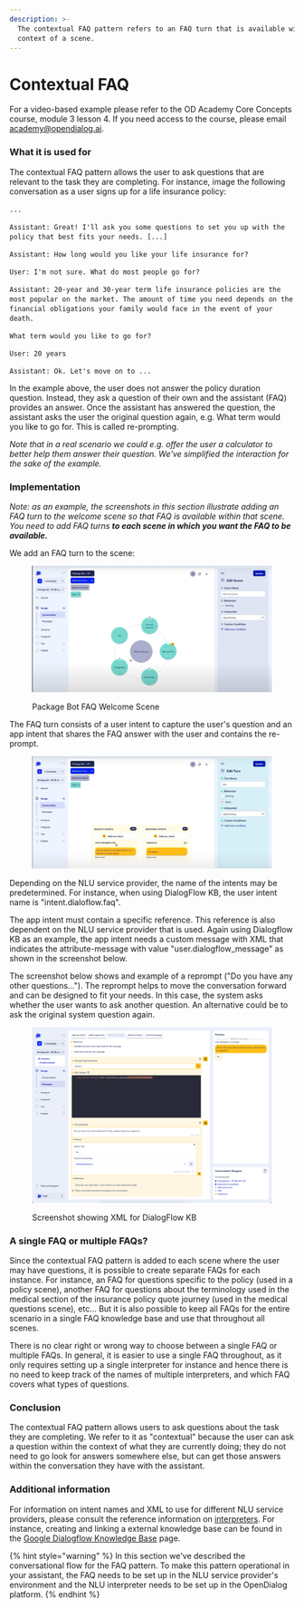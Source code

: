 ```yaml
---
description: >-
  The contextual FAQ pattern refers to an FAQ turn that is available within the
  context of a scene.
---
```


# Contextual FAQ

For a video-based example please refer to the OD Academy Core Concepts course, module 3 lesson 4. If you need access to the course, please email academy@opendialog.ai.&#x20;

### What it is used for

The contextual FAQ pattern allows the user to ask questions that are relevant to the task they are completing. For instance, image the following conversation as a user signs up for a life insurance policy:

`...`&#x20;

`Assistant: Great! I'll ask you some questions to set you up with the policy that best fits your needs. [...]`

`Assistant: How long would you like your life insurance for?`&#x20;

`User: I'm not sure. What do most people go for?`&#x20;

`Assistant: 20-year and 30-year term life insurance policies are the most popular on the market. The amount of time you need depends on the financial obligations your family would face in the event of your death.`

`What term would you like to go for?`&#x20;

`User: 20 years`&#x20;

`Assistant: Ok. Let's move on to ...`&#x20;

In the example above, the user does not answer the policy duration question. Instead, they ask a question of their own and the assistant (FAQ) provides an answer. Once the assistant has answered the question, the assistant asks the user the original question again, e.g. What term would you like to go for. This is called re-prompting.&#x20;

_Note that in a real scenario we could e.g. offer the user a calculator to better help them answer their question. We've simplified the interaction for the sake of the example._&#x20;

### Implementation

_Note: as an example, the screenshots in this section illustrate adding an FAQ turn to the welcome scene so that FAQ is available within that scene. You need to add FAQ turns **to each scene in which you want the FAQ to be available.**_&#x20;

We add an FAQ turn to the scene:

<figure><img src="../../.gitbook/assets/FAQ Interface Turns.png" alt=""><figcaption><p>Package Bot FAQ Welcome Scene</p></figcaption></figure>

The FAQ turn consists of a user intent to capture the user's question and an app intent that shares the FAQ answer with the user and contains the re-prompt.

<figure><img src="../../.gitbook/assets/FAQ Turn.png" alt=""><figcaption></figcaption></figure>

Depending on the NLU service provider, the name of the intents may be predetermined. For instance, when using DialogFlow KB, the user intent name is "intent.dialoflow.faq".

The app intent must contain a specific reference. This reference is also dependent on the NLU service provider that is used. Again using Dialogflow KB as an example, the app intent needs a custom message with XML that indicates the attribute-message with value "user.dialogflow\_message" as shown in the screenshot below.&#x20;

The screenshot below shows and example of a reprompt ("Do you have any other questions..."). The reprompt helps to move the conversation forward and can be designed to fit your needs. In this case, the system asks whether the user wants to ask another question. An alternative could be to ask the original system question again.&#x20;

<figure><img src="../../.gitbook/assets/2023-06-30_15-33-50.png" alt=""><figcaption><p>Screenshot showing XML for DialogFlow KB</p></figcaption></figure>

### A single FAQ or multiple FAQs?

Since the contextual FAQ pattern is added to each scene where the user may have questions, it is possible to create separate FAQs for each instance. For instance, an FAQ for questions specific to the policy (used in a policy scene), another FAQ for questions about the terminology used in the medical section of the insurance policy quote journey (used in the medical questions scene), etc... But it is also possible to keep all FAQs for the entire scenario in a single FAQ knowledge base and use that throughout all scenes.&#x20;

There is no clear right or wrong way to choose between a single FAQ or multiple FAQs. In general, it is easier to use a single FAQ throughout, as it only requires setting up a single interpreter for instance and hence there is no need to keep track of the names of multiple interpreters, and which FAQ covers what types of questions.&#x20;

### Conclusion

The contextual FAQ pattern allows users to ask questions about the task they are completing. We refer to it as "contextual" because the user can ask a question within the context of what they are currently doing; they do not need to go look for answers somewhere else, but can get those answers within the conversation they have with the assistant.&#x20;

### Additional information

For information on intent names and XML to use for different NLU service providers, please consult the reference information on [interpreters](../interpreters-and-natural-language-understanding/). For instance, creating and linking a external knowledge base can be found in the [Google Dialogflow Knowledge Base](../interpreters-and-natural-language-understanding/dialogflow-interpreter/google-dialogflow-knowledge-base.md) page.

{% hint style="warning" %}
In this section we've described the conversational flow for the FAQ pattern. To make this pattern operational in your assistant, the FAQ needs to be set up in the NLU service provider's environment and the NLU interpreter needs to be set up in the OpenDialog platform.  &#x20;
{% endhint %}

